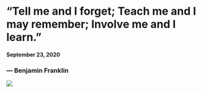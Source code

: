 # “Tell me and I forget; Teach me and I may remember; Involve me and I learn.”
#### September 23, 2020

### — Benjamin Franklin

![](https://images.pexels.com/photos/159844/cellular-education-classroom-159844.jpeg?auto=compress&cs=tinysrgb&dpr=3&h=750&w=1260)
